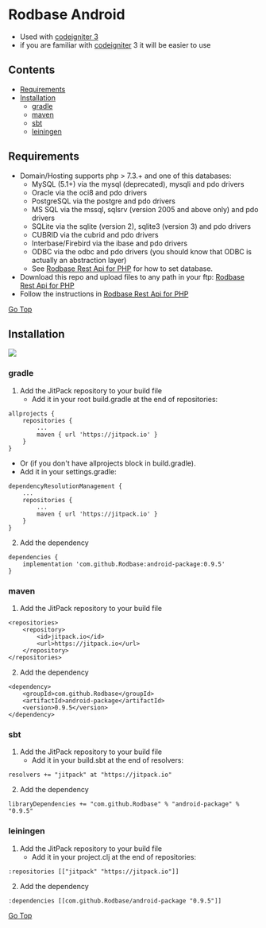 # Rodbase Android

- Used with [codeigniter 3](https://github.com/bcit-ci/CodeIgniter)
- if you are familiar with [codeigniter](https://github.com/bcit-ci/CodeIgniter) 3 it will be easier to use

## Contents

- [Requirements](#requirements)
- [Installation](#installation)
    - [gradle](#gradle)
    - [maven](#maven)
    - [sbt](#sbt)
    - [leiningen](#leiningen)

## Requirements

- Domain/Hosting supports php > 7.3.+ and one of this databases:
  - MySQL (5.1+) via the mysql (deprecated), mysqli and pdo drivers
  - Oracle via the oci8 and pdo drivers
  - PostgreSQL via the postgre and pdo drivers
  - MS SQL via the mssql, sqlsrv (version 2005 and above only) and pdo drivers
  - SQLite via the sqlite (version 2), sqlite3 (version 3) and pdo drivers
  - CUBRID via the cubrid and pdo drivers
  - Interbase/Firebird via the ibase and pdo drivers
  - ODBC via the odbc and pdo drivers (you should know that ODBC is actually an abstraction layer)
  - See [Rodbase Rest Api for PHP](https://github.com/Rodbase/php-rest-api) for how to set database.
- Download this repo and upload files to any path in your ftp: [Rodbase Rest Api for PHP](https://github.com/Rodbase/php-rest-api)
- Follow the instructions in [Rodbase Rest Api for PHP](https://github.com/Rodbase/php-rest-api)

[Go Top](#rodbase-android)

## Installation

[![](https://jitpack.io/v/Rodbase/android-package.svg)](https://jitpack.io/#Rodbase/android-package)

### gradle

1. Add the JitPack repository to your build file
    - Add it in your root build.gradle at the end of repositories:
```
allprojects {
    repositories {
        ...
        maven { url 'https://jitpack.io' }
    }
}
```

- Or (if you don't have allprojects block in build.gradle).
- Add it in your settings.gradle:

```
dependencyResolutionManagement {
    ...
    repositories {
        ...
        maven { url 'https://jitpack.io' }
    }
}
```

2. Add the dependency
```
dependencies {
    implementation 'com.github.Rodbase:android-package:0.9.5'
}
```

### maven

1. Add the JitPack repository to your build file
```
<repositories>
    <repository>
        <id>jitpack.io</id>
        <url>https://jitpack.io</url>
    </repository>
</repositories>
```

2. Add the dependency
```
<dependency>
    <groupId>com.github.Rodbase</groupId>
    <artifactId>android-package</artifactId>
    <version>0.9.5</version>
</dependency>
```

### sbt

1. Add the JitPack repository to your build file
    - Add it in your build.sbt at the end of resolvers:
```
resolvers += "jitpack" at "https://jitpack.io"
```

2. Add the dependency
```
libraryDependencies += "com.github.Rodbase" % "android-package" % "0.9.5"	
```

### leiningen
1. Add the JitPack repository to your build file
    - Add it in your project.clj at the end of repositories:
```
:repositories [["jitpack" "https://jitpack.io"]]
```

2. Add the dependency
```
:dependencies [[com.github.Rodbase/android-package "0.9.5"]]	
```

[Go Top](#rodbase-android)